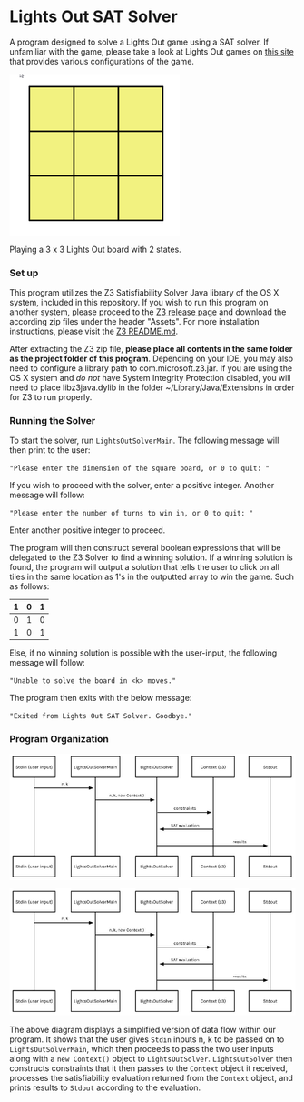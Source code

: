 # Lights Out SAT Solver
A program designed to solve a Lights Out game using a SAT solver. If unfamiliar with the game, please take a look at Lights Out games on [this site](https://www.geogebra.org/m/JexnDJpt) that provides various configurations of the game. 

<img align="center" src="https://raw.githubusercontent.com/shen02/CS2800Project/master/Media/lights_out_play.gif" width="300px" alt="gif">

Playing a 3 x 3 Lights Out board with 2 states.

### Set up

This program utilizes the Z3 Satisfiability Solver Java library of the OS X system, included in this repository. If you wish to run this program on another 
system, please proceed to the [Z3 release page](https://github.com/Z3Prover/z3/releases) and download the according zip files under the header "Assets". For more installation instructions, please visit the [Z3 README.md](https://github.com/Z3Prover/z3/blob/master/README.md).

After extracting the Z3 zip file, **please place all contents in the same folder as the project folder of this program**. Depending on your IDE, you may also need to configure a library path to com.microsoft.z3.jar. If you are using the OS X system and *do not* have System Integrity Protection disabled, you will need to place libz3java.dylib in the folder ~/Library/Java/Extensions in order for Z3 to run properly. 


### Running the Solver

To start the solver, run `LightsOutSolverMain`. The following message will then print to the user:

`"Please enter the dimension of the square board, or 0 to quit: "`

If you wish to proceed with the solver, enter a positive integer. Another message will follow:

`"Please enter the number of turns to win in, or 0 to quit: "`

Enter another positive integer to proceed.

The program will then construct several boolean expressions that will be delegated to the Z3 Solver to find a winning solution.
If a winning solution is found, the program will output a solution that tells the user to click on all tiles in the same location 
as 1's in the outputted array to win the game. Such as follows:

| 1 | 0 | 1 |
|---|---|---|
| 0 | 1 | 0 |
| 1 | 0 | 1 |

Else, if no winning solution is possible with the user-input, the following message will follow:

`"Unable to solve the board in <k> moves."`

The program then exits with the below message:

`"Exited from Lights Out SAT Solver. Goodbye."`

### Program Organization

<img align="center" src="https://raw.githubusercontent.com/shen02/CS2800Project/master/Media/program_diagram.JPG" width="800px" alt="picture">

![Simple-Diagram](https://raw.githubusercontent.com/shen02/CS2800Project/master/Media/program_diagram.JPG)

The above diagram displays a simplified version of data flow within our program. It shows that the user gives `Stdin` inputs n, k to be passed on to `LightsOutSolverMain`, which then proceeds to pass the two user inputs along with a `new Context()` object to `LightsOutSolver`. `LightsOutSolver` then constructs constraints that it then passes to the `Context` object it received, processes the satisfiability evaluation returned from the `Context` object, and prints results to `Stdout` according to the evaluation.
